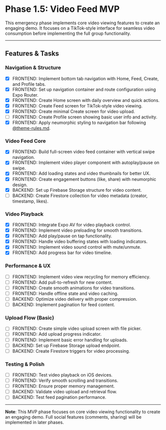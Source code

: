 # Phase 1.5: Video Feed MVP

This emergency phase implements core video viewing features to create an engaging demo. It focuses on a TikTok-style interface for seamless video consumption before implementing the full group functionality.

---

## Features & Tasks

### Navigation & Structure

- [x] FRONTEND: Implement bottom tab navigation with Home, Feed, Create, and Profile tabs.
- [x] FRONTEND: Set up navigation container and route configuration using Expo Router.
- [x] FRONTEND: Create Home screen with daily overview and quick actions.
- [x] FRONTEND: Create Feed screen for TikTok-style video viewing.
- [x] FRONTEND: Create minimal Create screen for video upload.
- [ ] FRONTEND: Create Profile screen showing basic user info and activity.
- [x] FRONTEND: Apply neumorphic styling to navigation bar following [@theme-rules.md](../rules/theme-rules.md).

### Video Feed Core

- [x] FRONTEND: Build full-screen video feed container with vertical swipe navigation.
- [x] FRONTEND: Implement video player component with autoplay/pause on swipe.
- [x] FRONTEND: Add loading states and video thumbnails for better UX.
- [x] FRONTEND: Create engagement buttons (like, share) with neumorphic design.
- [x] BACKEND: Set up Firebase Storage structure for video content.
- [ ] BACKEND: Create Firestore collection for video metadata (creator, timestamp, likes).

### Video Playback

- [x] FRONTEND: Integrate Expo AV for video playback control.
- [x] FRONTEND: Implement video preloading for smooth transitions.
- [x] FRONTEND: Add play/pause on tap functionality.
- [x] FRONTEND: Handle video buffering states with loading indicators.
- [x] FRONTEND: Implement video sound control with mute/unmute.
- [x] FRONTEND: Add progress bar for video timeline.

### Performance & UX

- [ ] FRONTEND: Implement video view recycling for memory efficiency.
- [ ] FRONTEND: Add pull-to-refresh for new content.
- [ ] FRONTEND: Create smooth animations for video transitions.
- [ ] FRONTEND: Handle offline state and video caching.
- [ ] BACKEND: Optimize video delivery with proper compression.
- [ ] BACKEND: Implement pagination for feed content.

### Upload Flow (Basic)

- [ ] FRONTEND: Create simple video upload screen with file picker.
- [ ] FRONTEND: Add upload progress indicator.
- [ ] FRONTEND: Implement basic error handling for uploads.
- [ ] BACKEND: Set up Firebase Storage upload endpoint.
- [ ] BACKEND: Create Firestore triggers for video processing.

### Testing & Polish

- [ ] FRONTEND: Test video playback on iOS devices.
- [ ] FRONTEND: Verify smooth scrolling and transitions.
- [ ] FRONTEND: Ensure proper memory management.
- [ ] BACKEND: Validate video upload and retrieval flow.
- [ ] BACKEND: Test feed pagination performance.

---

**Note**: This MVP phase focuses on core video viewing functionality to create an engaging demo. Full social features (comments, sharing) will be implemented in later phases.
